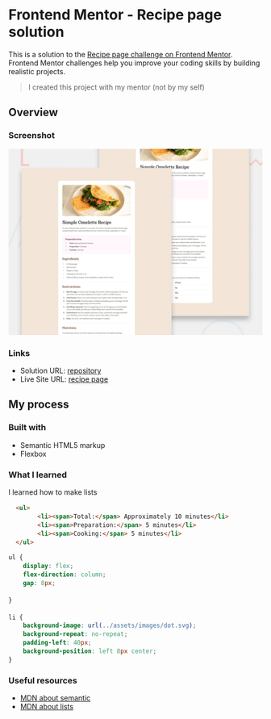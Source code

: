 # Frontend Mentor - Recipe page solution
This is a solution to the [Recipe page challenge on Frontend Mentor](https://www.frontendmentor.io/challenges/recipe-page-KiTsR8QQKm). Frontend Mentor challenges help you improve your coding skills by building realistic projects. 

> I created this project with my mentor 
> (not by my self)

## Overview

### Screenshot

![](./preview.jpg)

### Links

- Solution URL: [repository](https://github.com/Stanabsolute/recipe-page)
- Live Site URL: [recipe page](https://stanabsolute.github.io/recipe-page)

## My process

### Built with

- Semantic HTML5 markup
- Flexbox

### What I learned

I learned how to make lists
```html
  <ul>
        <li><span>Total:</span> Approximately 10 minutes</li>
        <li><span>Preparation:</span> 5 minutes</li>
        <li><span>Cooking:</span> 5 minutes</li>
  </ul>
```

```css
ul {
    display: flex;
    flex-direction: column;
    gap: 8px;

}

li {
    background-image: url(../assets/images/dot.svg);
    background-repeat: no-repeat;
    padding-left: 40px;
    background-position: left 8px center;
}
```

### Useful resources

- [MDN about semantic](https://developer.mozilla.org/en-US/docs/Glossary/Semantics)
- [MDN about lists](https://developer.mozilla.org/en-US/docs/Learn_web_development/Core/Structuring_content/Lists)
